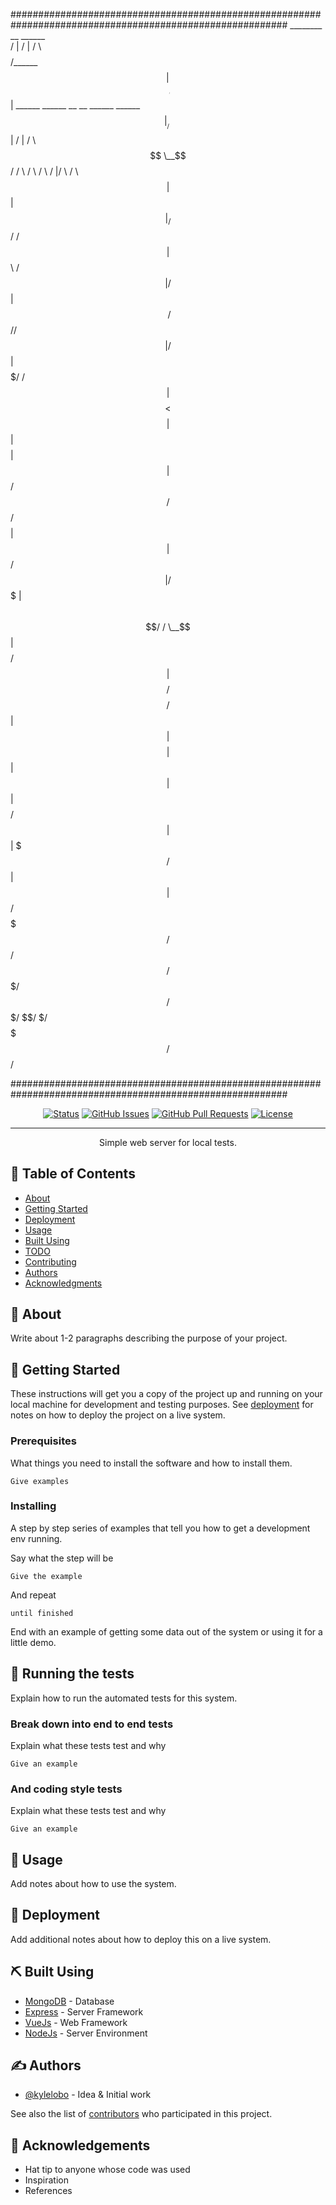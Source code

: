 
##########################################################################################################
      ________         __                         ______                                                    
     /        |       /  |                       /      \                                                   
     $$$$$$$$/______  $$ |   __   ______        /$$$$$$  |  ______    ______   __     __  ______    ______  
     $$ |__  /      \ $$ |  /  | /      \       $$ \__$$/  /      \  /      \ /  \   /  |/      \  /      \ 
     $$    | $$$$$$  |$$ |_/$$/ /$$$$$$  |      $$      \ /$$$$$$  |/$$$$$$  |$$  \ /$$//$$$$$$  |/$$$$$$  |
     $$$$$/  /    $$ |$$   $$<  $$    $$ |       $$$$$$  |$$    $$ |$$ |  $$/  $$  /$$/ $$    $$ |$$ |  $$/ 
     $$ |   /$$$$$$$ |$$$$$$  \ $$$$$$$$/       /  \__$$ |$$$$$$$$/ $$ |        $$ $$/  $$$$$$$$/ $$ |      
     $$ |   $$    $$ |$$ | $$  |$$       |      $$    $$/ $$       |$$ |         $$$/   $$       |$$ |      
     $$/     $$$$$$$/ $$/   $$/  $$$$$$$/        $$$$$$/   $$$$$$$/ $$/           $/     $$$$$$$/ $$/       
                                                                                                            
##########################################################################################################


<div align="center">

[![Status](https://img.shields.io/badge/status-active-success.svg)]()
[![GitHub Issues](https://img.shields.io/github/issues/kylelobo/The-Documentation-Compendium.svg)](https://github.com/kylelobo/The-Documentation-Compendium/issues)
[![GitHub Pull Requests](https://img.shields.io/github/issues-pr/kylelobo/The-Documentation-Compendium.svg)](https://github.com/kylelobo/The-Documentation-Compendium/pulls)
[![License](https://img.shields.io/badge/license-MIT-blue.svg)](/LICENSE)

</div>

---

<p align="center"> Simple web server for local tests.
    <br> 
</p>

## 📝 Table of Contents

- [About](#about)
- [Getting Started](#getting_started)
- [Deployment](#deployment)
- [Usage](#usage)
- [Built Using](#built_using)
- [TODO](../TODO.md)
- [Contributing](../CONTRIBUTING.md)
- [Authors](#authors)
- [Acknowledgments](#acknowledgement)

## 🧐 About <a name = "about"></a>

Write about 1-2 paragraphs describing the purpose of your project.

## 🏁 Getting Started <a name = "getting_started"></a>

These instructions will get you a copy of the project up and running on your local machine for development and testing purposes. See [deployment](#deployment) for notes on how to deploy the project on a live system.

### Prerequisites

What things you need to install the software and how to install them.

```
Give examples
```

### Installing

A step by step series of examples that tell you how to get a development env running.

Say what the step will be

```
Give the example
```

And repeat

```
until finished
```

End with an example of getting some data out of the system or using it for a little demo.

## 🔧 Running the tests <a name = "tests"></a>

Explain how to run the automated tests for this system.

### Break down into end to end tests

Explain what these tests test and why

```
Give an example
```

### And coding style tests

Explain what these tests test and why

```
Give an example
```

## 🎈 Usage <a name="usage"></a>

Add notes about how to use the system.

## 🚀 Deployment <a name = "deployment"></a>

Add additional notes about how to deploy this on a live system.

## ⛏️ Built Using <a name = "built_using"></a>

- [MongoDB](https://www.mongodb.com/) - Database
- [Express](https://expressjs.com/) - Server Framework
- [VueJs](https://vuejs.org/) - Web Framework
- [NodeJs](https://nodejs.org/en/) - Server Environment

## ✍️ Authors <a name = "authors"></a>

- [@kylelobo](https://github.com/kylelobo) - Idea & Initial work

See also the list of [contributors](https://github.com/kylelobo/The-Documentation-Compendium/contributors) who participated in this project.

## 🎉 Acknowledgements <a name = "acknowledgement"></a>

- Hat tip to anyone whose code was used
- Inspiration
- References
